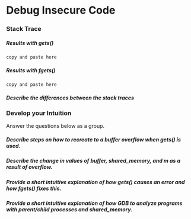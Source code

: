# Debug Insecure Code

### Stack Trace

##### Results with gets()
```
copy and paste here
```

##### Results with fgets()
```
copy and paste here
```

##### Describe the differences between the stack traces


### Develop your Intuition

Answer the questions below as a group.

##### Describe steps on how to recreate to a buffer overflow when gets() is used.


##### Describe the change in values of buffer, shared_memory, and m as a result of overflow.


##### Provide a short intuitive explanation of how gets() causes an error and how fgets() fixes this. 


##### Provide a short intuitive explanation of how GDB to analyze programs with parent/child processes and shared_memory.

